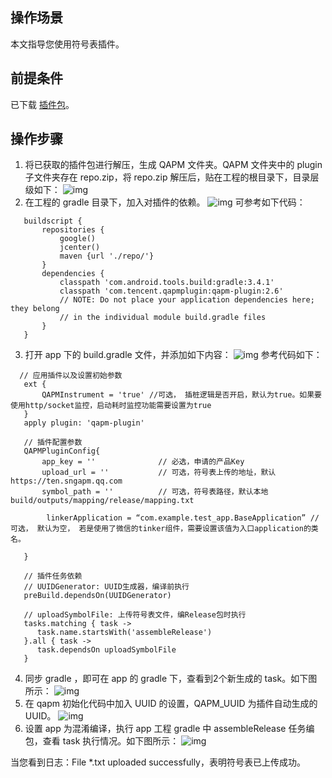 ## 操作场景
本文指导您使用符号表插件。

## 前提条件
已下载 [插件包](http://qapm-1253358381.cosgz.myqcloud.com/QAPM.zip?_ga=1.122832654.402760552.1551150077)。
## 操作步骤

1. 将已获取的插件包进行解压，生成 QAPM 文件夹。QAPM 文件夹中的 plugin 子文件夹存在 repo.zip，将 repo.zip 解压后，贴在工程的根目录下，目录层级如下：
![img](https://main.qcloudimg.com/raw/13e3c344f51d2569f0e8f7c2bb47019e.png)
2. 在工程的 gradle 目录下，加入对插件的依赖。
![img](https://main.qcloudimg.com/raw/a31332a6be41e5fbd507fb912133865a.png)
可参考如下代码：
```
   buildscript {
       repositories {
           google()
           jcenter()
           maven {url './repo/'}
       }
       dependencies {
           classpath 'com.android.tools.build:gradle:3.4.1'
           classpath 'com.tencent.qapmplugin:qapm-plugin:2.6'
           // NOTE: Do not place your application dependencies here; they belong
           // in the individual module build.gradle files
       }
   }
```
3. 打开 app 下的 build.gradle 文件，并添加如下内容：
![img](https://main.qcloudimg.com/raw/f3afde878aaabd0f0bb99b102fab3b76.png)
参考代码如下：
 ```
   // 应用插件以及设置初始参数
    ext {
        QAPMInstrument = 'true' //可选， 插桩逻辑是否开启，默认为true。如果要使用http/socket监控，启动耗时监控功能需要设置为true
    }
    apply plugin: 'qapm-plugin'
   
    // 插件配置参数
    QAPMPluginConfig{
        app_key = ''              // 必选，申请的产品Key
        upload_url = ''           // 可选，符号表上传的地址，默认 https://ten.sngapm.qq.com
        symbol_path = ''          // 可选，符号表路径，默认本地build/outputs/mapping/release/mapping.txt
   
   		 linkerApplication = “com.example.test_app.BaseApplication” // 可选， 默认为空， 若是使用了微信的tinker组件，需要设置该值为入口application的类名。
   
    }
   
    // 插件任务依赖
    // UUIDGenerator: UUID生成器，编译前执行
    preBuild.dependsOn(UUIDGenerator)
   
    // uploadSymbolFile: 上传符号表文件，编Release包时执行
    tasks.matching { task ->
       task.name.startsWith('assembleRelease')
    }.all { task ->
       task.dependsOn uploadSymbolFile
    }
```
4. 同步 gradle ，即可在 app 的 gradle 下，查看到2个新生成的 task。如下图所示：
![img](https://main.qcloudimg.com/raw/63faab6397a83af6b5309b61b44a802a.png)
5. 在 qapm 初始化代码中加入 UUID 的设置，QAPM_UUID 为插件自动生成的 UUID。
![img](https://main.qcloudimg.com/raw/9699368d1dc4abd8927d1c31511dcd5c.png)
6. 设置 app 为混淆编译，执行 app 工程 gradle 中 assembleRelease 任务编包，查看 task 执行情况。如下图所示：
![img](https://main.qcloudimg.com/raw/62ee439785806ca19e9b94ca9e17a219.png)

当您看到日志：File *.txt uploaded successfully，表明符号表已上传成功。

